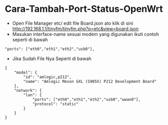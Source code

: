 # Cara-Tambah-Port-Status-OpenWrt
- Open File Manager etc/ edit file Board.json ato klik di sini http://192.168.1.1/tinyfm/tinyfm.php?p=etc&view=board.json
- Masukan interface-name sesuai modem yang digunakan ikuti contoh seperti di bawah
```
"ports": ["eth0","eth1","eth2","usb0"],

```
- Jika Sudah File Nya Seperti di bawah
```
{
	"model": {
		"id": "amlogic,p212",
		"name": "Amlogic Meson GXL (S905X) P212 Development Board"
	},
	"network": {
		"lan": {
			"ports": ["eth0","eth1","eth2","usb0","wwan0"],
			"protocol": "static"
		}
	}
}

```
